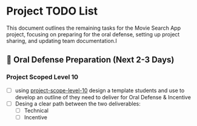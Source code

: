 # Project TODO List

This document outlines the remaining tasks for the Movie Search App project, focusing on preparing for the oral defense, setting up project sharing, and updating team documentation.I 

## 🎯 Oral Defense Preparation (Next 2-3 Days)

### Project Scoped Level 10
- [ ] using [project-scope-level-10](./project-scope-level-10.md) design a template students and use to develop an outline of they need to deliver for Oral Defense & Incentive 
- [ ] Desing a clear path between the two deliverables: 
    - [ ] Technical 
    - [ ] Incentive 